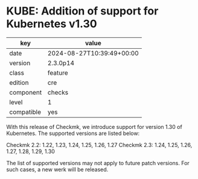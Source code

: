 [//]: # (werk v2)
# KUBE: Addition of support for Kubernetes v1.30

key        | value
---------- | ---
date       | 2024-08-27T10:39:49+00:00
version    | 2.3.0p14
class      | feature
edition    | cre
component  | checks
level      | 1
compatible | yes

With this release of Checkmk, we introduce support for version 1.30 of Kubernetes.
The supported versions are listed below:

Checkmk 2.2: 1.22, 1.23, 1.24, 1.25, 1.26, 1.27
Checkmk 2.3: 1.24, 1.25, 1.26, 1.27, 1.28, 1.29, 1.30

The list of supported versions may not apply to future patch versions. For such cases, a
new werk will be released.
